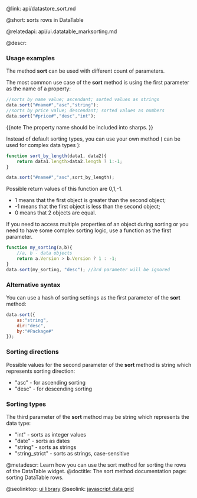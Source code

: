 @link: api/datastore_sort.md

@short:
	sorts rows in DataTable

@relatedapi:
	api/ui.datatable_marksorting.md
    
    
@descr:

### Usage examples

The method **sort** can be used with different count of parameters.

The most common use case of the **sort** method is using the first parameter as the name of a property:

~~~js
//sorts by name value; ascendant; sorted values as strings
data.sort("#name#","asc","string");
//sorts by price value; descendant; sorted values as numbers
data.sort("#price#","desc","int");
~~~

{{note The property name should be included into sharps. }}


Instead of default sorting types, you can use your own method ( can be used for complex data types ):


~~~js
function sort_by_length(data1, data2){
    return data1.length>data2.length ? 1:-1;
}

data.sort("#name#","asc",sort_by_length);
~~~

Possible return values of this function are 0,1,-1. 

- 1 means that the first object is greater than the second object;
- -1 means that the first object is less than the second object;
-  0 means that 2 objects are equal.


If you need to access multiple properties of an object during sorting
or you need to have some complex sorting logic, use a function as
the first parameter.

~~~js
function my_sorting(a,b){
    //a, b - data objects
    return a.Version > b.Version ? 1 : -1;
}
data.sort(my_sorting, "desc"); //3rd parameter will be ignored
~~~

### Alternative syntax

You can use a hash of sorting settings as the first parameter of the **sort** method:
~~~js
data.sort({
    as:"string",
    dir:"desc",
    by:"#Package#"
});
~~~



### Sorting directions

Possible values for the second parameter of the **sort** method is string which represents sorting direction:

- "asc"  - for ascending sorting
- "desc" - for descending sorting

### Sorting types

The third parameter of the **sort** method may be string which represents the data type: 

- "int" - sorts as integer values
- "date" - sorts as dates
- "string" - sorts as strings
- "string_strict" - sorts as strings, case-sensitive

@metadescr: Learn how you can use the sort method for sorting the rows of the DataTable widget. 
@doctitle: The sort method documentation page: sorting DataTable rows.

@seolinktop: [ui library](https://webix.com)
@seolink: [javascript data grid](https://webix.com/widget/datatable/)